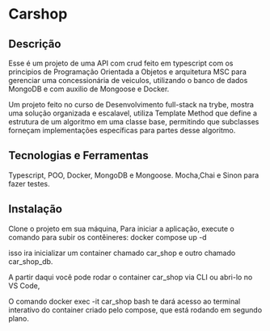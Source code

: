 # Carshop

## Descrição

Esse é um projeto de uma API com crud feito em typescript com os principios de Programação Orientada a Objetos e arquitetura MSC para gerenciar uma concessionária de veiculos, utilizando o banco de dados MongoDB e com auxilio de Mongoose e Docker.

Um projeto feito no curso de Desenvolvimento full-stack na trybe, mostra uma solução organizada e escalavel, utiliza Template Method que define a estrutura de um algoritmo em uma classe base, permitindo que subclasses forneçam implementações específicas para partes desse algoritmo.



## Tecnologias e Ferramentas

Typescript, POO, Docker, MongoDB e Mongoose.
Mocha,Chai e Sinon para fazer testes.

## Instalação

Clone o projeto em sua máquina, Para iniciar a aplicação, execute o comando para subir os contêineres:  docker compose up -d

isso ira  inicializar um container chamado car_shop e outro chamado car_shop_db.

A partir daqui você pode rodar o container car_shop via CLI ou abri-lo no VS Code,

O comando docker exec -it car_shop bash te dará acesso ao terminal interativo do container criado pelo compose, que está rodando em segundo plano.
